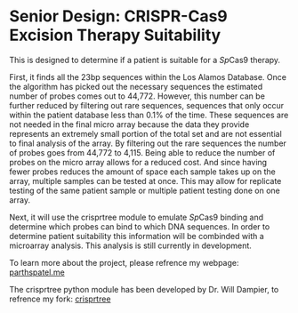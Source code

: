 # Senior Design: CRISPR-Cas9 Excision Therapy Suitability


This is designed to determine if a patient is suitable for a *Sp*Cas9 therapy.

First, it finds all the 23bp sequences within the Los Alamos Database. Once the algorithm has picked out the necessary sequences the estimated number of probes comes out to 44,772. However, this number can be further reduced by filtering out rare sequences, sequences that only occur within the patient database less than 0.1% of the time. These sequences are not needed in the final micro array because the data they provide represents an extremely small portion of the total set and are not essential to final analysis of the array. By filtering out the rare sequences the number of probes goes from 44,772 to 4,115. Being able to reduce the number of probes on the micro array allows for a reduced cost. And since having fewer probes reduces the amount of space each sample takes up on the array, multiple samples can be tested at once. This may allow for replicate testing of the same patient sample or multiple patient testing done on one array.

Next, it will use the crisprtree module to emulate *Sp*Cas9 binding and determine which probes can bind to which DNA sequences.  In order to determine patient suitability this information will be combinded with a microarray analysis.  This analysis is still currently in development.

To learn more about the project, please refrence my webpage: [parthspatel.me](http://parthspatel.me/senior-design/)

The crisprtree python module has been developed by Dr. Will Dampier, to refrence my fork: [crisprtree](https://github.com/parthspatel/crisprtree)
